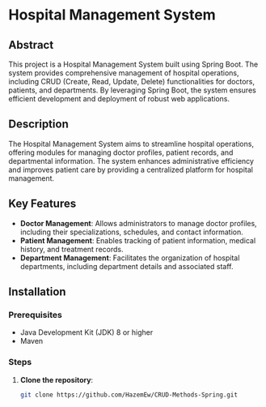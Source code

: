 # Hospital Management System

## Abstract
This project is a Hospital Management System built using Spring Boot. The system provides comprehensive management of hospital operations, including CRUD (Create, Read, Update, Delete) functionalities for doctors, patients, and departments. By leveraging Spring Boot, the system ensures efficient development and deployment of robust web applications.

## Description
The Hospital Management System aims to streamline hospital operations, offering modules for managing doctor profiles, patient records, and departmental information. The system enhances administrative efficiency and improves patient care by providing a centralized platform for hospital management.

## Key Features
- **Doctor Management**: Allows administrators to manage doctor profiles, including their specializations, schedules, and contact information.
- **Patient Management**: Enables tracking of patient information, medical history, and treatment records.
- **Department Management**: Facilitates the organization of hospital departments, including department details and associated staff.

## Installation

### Prerequisites
- Java Development Kit (JDK) 8 or higher
- Maven

### Steps
1. **Clone the repository**:
   ```bash
   git clone https://github.com/HazemEw/CRUD-Methods-Spring.git

